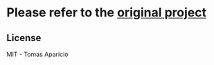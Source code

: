 # Please refer to the [original project](https://github.com/h2non/filetype)


## License

MIT - Tomas Aparicio
